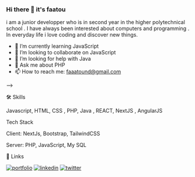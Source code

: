 ### Hi there 👋 it's faatou

i am a junior developper who is in second year in the higher polytechnical school .
I have always been interested about computers and programming . In everyday life i love coding and discover new things.

- 🌱 I’m currently learning JavaScript
- 👯 I’m looking to collaborate on JavaScript
- 🤔 I’m looking for help with Java
- 💬 Ask me about PHP
- 📫 How to reach me: faaatound@gmail.com

-->

  
🛠 Skills

Javascript, HTML, CSS , PHP, Java , REACT, NextJS , AngularJS

Tech Stack 

Client: NextJs, Bootstrap, TailwindCSS

Server: PHP, JavaScript, My SQL

🔗 Links

[![portfolio](https://img.shields.io/badge/my_portfolio-000?style=for-the-badge&logo=ko-fi&logoColor=white)](https://faatou-nd.onrender.com)
[![linkedin](https://img.shields.io/badge/linkedin-0A66C2?style=for-the-badge&logo=linkedin&logoColor=white)](https://www.linkedin.com/in/fatou-fall-ndiaye-114246299/)
[![twitter](https://img.shields.io/badge/twitter-1DA1F2?style=for-the-badge&logo=twitter&logoColor=white)](https://twitter.com/bint_annette)
